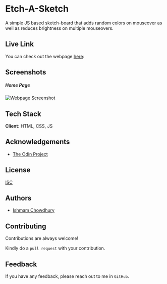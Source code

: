 # Etch-A-Sketch

A simple JS based sketch-board that adds random colors on mouseover as well as reduces brightness on multiple mouseovers.

## Live Link

You can check out the webpage [here]():

## Screenshots

##### Home Page

![Webpage Screenshot](https://i.imgur.com/W7HCJMB.png)

## Tech Stack

**Client:** HTML, CSS, JS

## Acknowledgements

- [The Odin Project](https://www.theodinproject.com/)

## License

[ISC](https://opensource.org/licenses/ISC)

## Authors

- [Ishmam Chowdhury](https://github.com/Ishmam156)

## Contributing

Contributions are always welcome!

Kindly do a `pull request` with your contribution.

## Feedback

If you have any feedback, please reach out to me in `GitHub`.
